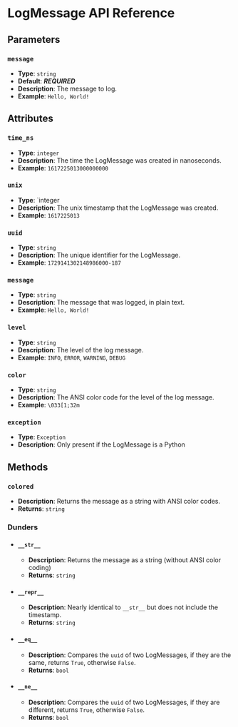 # LogMessage API Reference

## Parameters

### `message`

- **Type**: `string`
- **Default**: ***REQUIRED***
- **Description**: The message to log.
- **Example**: `Hello, World!`

## Attributes

### `time_ns`
- **Type**: `integer`
- **Description**: The time the LogMessage was created in nanoseconds.
- **Example**: `1617225013000000000`

### `unix`
- **Type**: `integer
- **Description**: The unix timestamp that the LogMessage was created.
- **Example**: `1617225013`

### `uuid`
- **Type**: `string`
- **Description**: The unique identifier for the LogMessage.
- **Example**: `1729141302148986000-187`

### `message`
- **Type**: `string`
- **Description**: The message that was logged, in plain text.
- **Example**: `Hello, World!`

### `level`
- **Type**: `string`
- **Description**: The level of the log message.
- **Example**: `INFO`, `ERROR`, `WARNING`, `DEBUG`

### `color`
- **Type**: `string`
- **Description**: The ANSI color code for the level of the log message.
- **Example**: `\033[1;32m`

### `exception`
- **Type**: `Exception`
- **Description**: Only present if the LogMessage is a Python

## Methods

### `colored`
- **Description**: Returns the message as a string with ANSI color codes.
- **Returns**: `string`

### Dunders

- #### `__str__`
  - **Description**: Returns the message as a string (without ANSI color coding)
  - **Returns**: `string`

- #### `__repr__`
    - **Description**: Nearly identical to `__str__` but does not include the timestamp.
    - **Returns**: `string`

- #### `__eq__`
    - **Description**: Compares the `uuid` of two LogMessages, if they are the same, returns `True`, otherwise `False`.
    - **Returns**: `bool`

- #### `__ne__`
    - **Description**: Compares the `uuid` of two LogMessages, if they are different, returns `True`, otherwise `False`.
    - **Returns**: `bool`